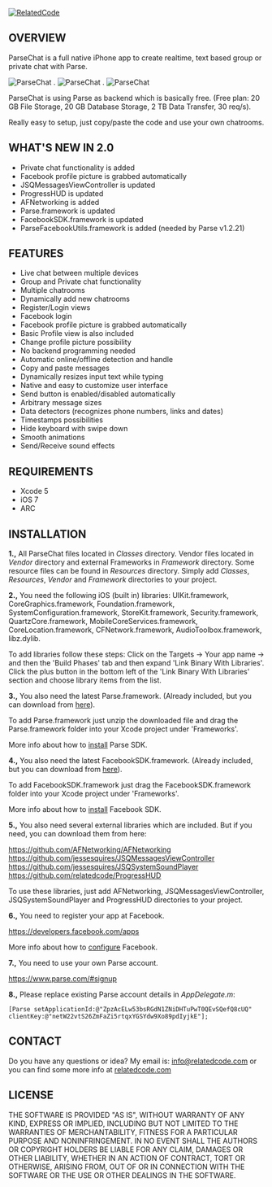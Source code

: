 [![RelatedCode](http://relatedcode.com/github/header3.png)](http://relatedcode.com)

## OVERVIEW

ParseChat is a full native iPhone app to create realtime, text based group or private chat with Parse.

![ParseChat](http://relatedcode.com/github/parsechat01.png)
.
![ParseChat](http://relatedcode.com/github/parsechat02.png)
.
![ParseChat](http://relatedcode.com/github/parsechat03.png)

ParseChat is using Parse as backend which is basically free. (Free plan: 20 GB File Storage, 20 GB Database Storage, 2 TB Data Transfer, 30 req/s).

Really easy to setup, just copy/paste the code and use your own chatrooms.

## WHAT'S NEW IN 2.0

- Private chat functionality is added
- Facebook profile picture is grabbed automatically
- JSQMessagesViewController is updated
- ProgressHUD is updated
- AFNetworking is added
- Parse.framework is updated
- FacebookSDK.framework is updated
- ParseFacebookUtils.framework is added (needed by Parse v1.2.21)

## FEATURES

- Live chat between multiple devices
- Group and Private chat functionality
- Multiple chatrooms
- Dynamically add new chatrooms
- Register/Login views
- Facebook login
- Facebook profile picture is grabbed automatically
- Basic Profile view is also included
- Change profile picture possibility
- No backend programming needed
- Automatic online/offline detection and handle
- Copy and paste messages
- Dynamically resizes input text while typing
- Native and easy to customize user interface
- Send button is enabled/disabled automatically
- Arbitrary message sizes
- Data detectors (recognizes phone numbers, links and dates)
- Timestamps possibilities
- Hide keyboard with swipe down
- Smooth animations
- Send/Receive sound effects

## REQUIREMENTS

- Xcode 5
- iOS 7
- ARC

## INSTALLATION

**1.,** All ParseChat files located in *Classes* directory. Vendor files located in *Vendor* directory and external Frameworks in *Framework* directory. Some resource files can be found in *Resources* directory. Simply add *Classes*, *Resources*, *Vendor* and *Framework* directories to your project.

**2.,** You need the following iOS (built in) libraries: UIKit.framework, CoreGraphics.framework, Foundation.framework, SystemConfiguration.framework, StoreKit.framework, Security.framework, QuartzCore.framework, MobileCoreServices.framework, CoreLocation.framework, CFNetwork.framework, AudioToolbox.framework, libz.dylib.

To add libraries follow these steps: Click on the Targets → Your app name → and then the 'Build Phases' tab and then expand 'Link Binary With Libraries'. Click the plus button in the bottom left of the 'Link Binary With Libraries' section and choose library items from the list.

**3.,** You also need the latest Parse.framework. (Already included, but you can download from [here](https://www.parse.com/docs/downloads)).

To add Parse.framework just unzip the downloaded file and drag the Parse.framework folder into your Xcode project under 'Frameworks'.

More info about how to [install](https://www.parse.com/apps/quickstart#parse_data/mobile/ios/native/existing) Parse SDK.

**4.,** You also need the latest FacebookSDK.framework. (Already included, but you can download from [here](https://developers.facebook.com/docs/ios)).

To add FacebookSDK.framework just drag the FacebookSDK.framework folder into your Xcode project under 'Frameworks'.

More info about how to [install](https://developers.facebook.com/docs/ios/getting-started) Facebook SDK.

**5.,** You also need several external libraries which are included. But if you need, you can download them from here:

https://github.com/AFNetworking/AFNetworking<br>
https://github.com/jessesquires/JSQMessagesViewController<br>
https://github.com/jessesquires/JSQSystemSoundPlayer<br>
https://github.com/relatedcode/ProgressHUD<br>

To use these libraries, just add AFNetworking, JSQMessagesViewController, JSQSystemSoundPlayer and ProgressHUD directories to your project.

**6.,** You need to register your app at Facebook.

https://developers.facebook.com/apps<br>

More info about how to [configure](https://developers.facebook.com/docs/ios/getting-started) Facebook.

**7.,** You need to use your own Parse account.

https://www.parse.com/#signup

**8.,** Please replace existing Parse account details in *AppDelegate.m*:

```
[Parse setApplicationId:@"ZpzAcELw53bsRGdN1ZNiDHTuPwT0QEvSQefQ8cUQ" clientKey:@"netW22vtS26ZmFaZi5rtqxYGSYdw9Xo89pdIyjkE"];
```

## CONTACT

Do you have any questions or idea? My email is: info@relatedcode.com or you can find some more info at [relatedcode.com](http://relatedcode.com)

## LICENSE

THE SOFTWARE IS PROVIDED "AS IS", WITHOUT WARRANTY OF ANY KIND, EXPRESS OR
IMPLIED, INCLUDING BUT NOT LIMITED TO THE WARRANTIES OF MERCHANTABILITY,
FITNESS FOR A PARTICULAR PURPOSE AND NONINFRINGEMENT. IN NO EVENT SHALL THE
AUTHORS OR COPYRIGHT HOLDERS BE LIABLE FOR ANY CLAIM, DAMAGES OR OTHER
LIABILITY, WHETHER IN AN ACTION OF CONTRACT, TORT OR OTHERWISE, ARISING FROM,
OUT OF OR IN CONNECTION WITH THE SOFTWARE OR THE USE OR OTHER DEALINGS IN
THE SOFTWARE.

